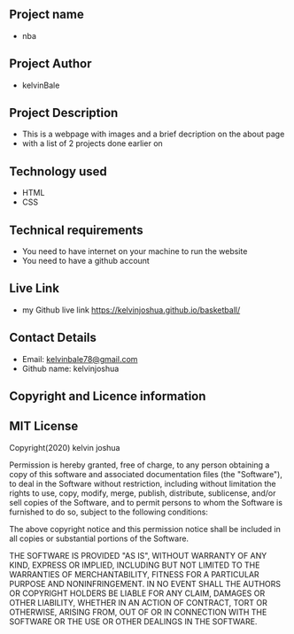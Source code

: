 ## Project name
- nba

 ## Project Author
- kelvinBale

 ## Project Description
 - This is a webpage with images and a brief decription on the about page
 - with a list of  2 projects done earlier on

 ## Technology used
 - HTML
 - CSS

 ## Technical requirements
 * You need to have internet on your machine to run the website
 * You need to have a github account

 ## Live Link
  -  my Github live link
      https://kelvinjoshua.github.io/basketball/
  
 ## Contact Details
  - Email: kelvinbale78@gmail.com
  - Github name: kelvinjoshua
 ## Copyright and Licence information 
 ## MIT License
Copyright(2020) kelvin joshua

Permission is hereby granted, free of charge, to any person obtaining a copy
of this software and associated documentation files (the "Software"), to deal
in the Software without restriction, including without limitation the rights
to use, copy, modify, merge, publish, distribute, sublicense, and/or sell
copies of the Software, and to permit persons to whom the Software is
furnished to do so, subject to the following conditions:

The above copyright notice and this permission notice shall be included in all
copies or substantial portions of the Software.

THE SOFTWARE IS PROVIDED "AS IS", WITHOUT WARRANTY OF ANY KIND, EXPRESS OR
IMPLIED, INCLUDING BUT NOT LIMITED TO THE WARRANTIES OF MERCHANTABILITY,
FITNESS FOR A PARTICULAR PURPOSE AND NONINFRINGEMENT. IN NO EVENT SHALL THE
AUTHORS OR COPYRIGHT HOLDERS BE LIABLE FOR ANY CLAIM, DAMAGES OR OTHER
LIABILITY, WHETHER IN AN ACTION OF CONTRACT, TORT OR OTHERWISE, ARISING FROM,
OUT OF OR IN CONNECTION WITH THE SOFTWARE OR THE USE OR OTHER DEALINGS IN THE
SOFTWARE.

